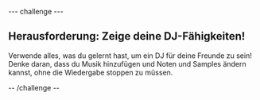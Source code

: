 \--- challenge \---

## Herausforderung: Zeige deine DJ-Fähigkeiten!

Verwende alles, was du gelernt hast, um ein DJ für deine Freunde zu sein! Denke daran, dass du Musik hinzufügen und Noten und Samples ändern kannst, ohne die Wiedergabe stoppen zu müssen.

-- /challenge --